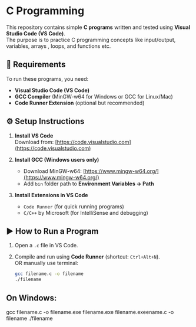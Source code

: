 # C Programming

This repository contains simple **C programs** written and tested using **Visual Studio Code (VS Code)**.  
The purpose is to practice C programming concepts like input/output, variables, arrays , loops, and functions etc.

## 🚀 Requirements

To run these programs, you need:

- **Visual Studio Code (VS Code)**  
- **GCC Compiler** (MinGW-w64 for Windows or GCC for Linux/Mac)  
- **Code Runner Extension** (optional but recommended)


## ⚙️ Setup Instructions

1. **Install VS Code**  
   Download from: [https://code.visualstudio.com](https://code.visualstudio.com)

2. **Install GCC (Windows users only)**  
   - Download MinGW-w64: [https://www.mingw-w64.org/](https://www.mingw-w64.org/)  
   - Add `bin` folder path to **Environment Variables → Path**

3. **Install Extensions in VS Code**  
   - `Code Runner` (for quick running programs)  
   - `C/C++` by Microsoft (for IntelliSense and debugging)

## ▶️ How to Run a Program

1. Open a `.c` file in VS Code.  
2. Compile and run using **Code Runner** (shortcut: `Ctrl+Alt+N`).  
   OR manually use terminal:  

   ```bash
   gcc filename.c -o filename
   ./filename

## On Windows:
gcc filename.c -o filename.exe
filename.exe
filename.exeename.c -o filename
   ./filename
